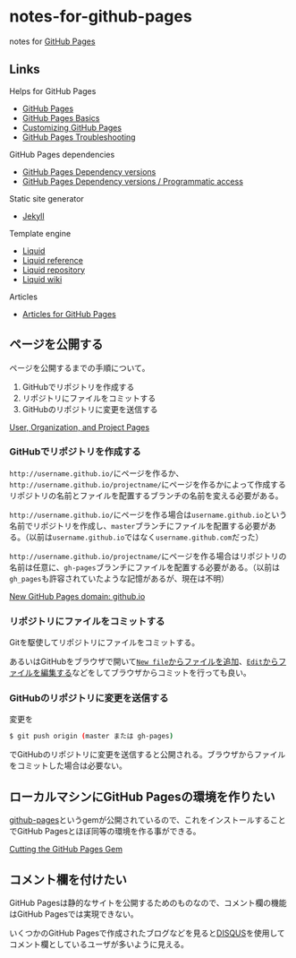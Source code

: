 # notes-for-github-pages

notes for [GitHub Pages](https://pages.github.com/)

## Links

Helps for GitHub Pages

- [GitHub Pages](https://pages.github.com/)
- [GitHub Pages Basics](https://help.github.com/categories/github-pages-basics/)
- [Customizing GitHub Pages](https://help.github.com/categories/customizing-github-pages/)
- [GitHub Pages Troubleshooting](https://help.github.com/categories/github-pages-troubleshooting/)

GitHub Pages dependencies

- [GitHub Pages Dependency versions](https://pages.github.com/versions/)
- [GitHub Pages Dependency versions / Programmatic access](https://pages.github.com/versions.json)

Static site generator

- [Jekyll](https://jekyllrb.com/)

Template engine

- [Liquid](https://shopify.github.io/liquid/)
- [Liquid reference](https://docs.shopify.com/themes/liquid)
- [Liquid repository](https://github.com/Shopify/liquid/)
- [Liquid wiki](https://github.com/Shopify/liquid/wiki)

Articles

- [Articles for GitHub Pages](https://github.com/blog/search?utf8=%E2%9C%93&q=github+pages)

## ページを公開する

ページを公開するまでの手順について。

1. GitHubでリポジトリを作成する
2. リポジトリにファイルをコミットする
3. GitHubのリポジトリに変更を送信する

[User, Organization, and Project Pages](https://help.github.com/articles/user-organization-and-project-pages/)

### GitHubでリポジトリを作成する

`http://username.github.io/`にページを作るか、`http://username.github.io/projectname/`にページを作るかによって作成するリポジトリの名前とファイルを配置するブランチの名前を変える必要がある。

`http://username.github.io/`にページを作る場合は`username.github.io`という名前でリポジトリを作成し、`master`ブランチにファイルを配置する必要がある。（以前は`username.github.io`ではなく`username.github.com`だった）

`http://username.github.io/projectname/`にページを作る場合はリポジトリの名前は任意に、`gh-pages`ブランチにファイルを配置する必要がある。（以前は`gh_pages`も許容されていたような記憶があるが、現在は不明）

[New GitHub Pages domain: github.io](https://github.com/blog/1452-new-github-pages-domain-github-io)

### リポジトリにファイルをコミットする

Gitを駆使してリポジトリにファイルをコミットする。

あるいはGitHubをブラウザで開いて[`New file`からファイルを追加](https://help.github.com/articles/creating-new-files/)、[`Edit`からファイルを編集する](https://help.github.com/articles/editing-files-in-your-repository/)などをしてブラウザからコミットを行っても良い。

### GitHubのリポジトリに変更を送信する

変更を

```sh
$ git push origin (master または gh-pages)
```

でGitHubのリポジトリに変更を送信すると公開される。ブラウザからファイルをコミットした場合は必要ない。

## ローカルマシンにGitHub Pagesの環境を作りたい

[github-pages](https://rubygems.org/gems/github-pages)というgemが公開されているので、これをインストールすることでGitHub Pagesとほぼ同等の環境を作る事ができる。

[Cutting the GitHub Pages Gem](https://github.com/blog/1581-cutting-the-github-pages-gem)

## コメント欄を付けたい

GitHub Pagesは静的なサイトを公開するためのものなので、コメント欄の機能はGitHub Pagesでは実現できない。

いくつかのGitHub Pagesで作成されたブログなどを見ると[DISQUS](https://disqus.com/)を使用してコメント欄としているユーザが多いように見える。
